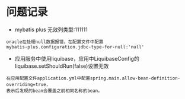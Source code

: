# 问题记录
* mybatis plus 无效列类型:111111
```
oracle在处理null数据报错，在配置文件中配置
mybatis-plus.configuration.jdbc-type-for-null:'null'
```

* 应用服务中使用liquibase，应用中LiquibaseConfig的liquibase.setShouldRun(false)设置无效
```
在应用配置文件application.yml中配置spring.main.allow-bean-definition-overriding=true，
表示后发现的bean会覆盖之前相同名称的bean。
```